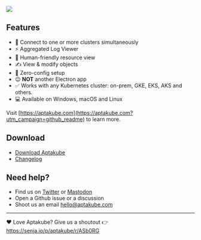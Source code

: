 ![](https://user-images.githubusercontent.com/94755/207884857-9149fd41-7014-4d35-9182-49416770b3f5.png)

## Features

- 💯 Connect to one or more clusters simultaneously
- ⚡️ Aggregated Log Viewer
- 💪 Human-friendly resource view
- ✍️ View & modify objects
- 🎉 Zero-config setup
- 😉 **NOT** another Electron app
- ✅ Works with any Kubernetes cluster: on-prem, GKE, EKS, AKS and others.
- 💻 Available on Windows, macOS and Linux

Visit [https://aptakube.com](https://aptakube.com?utm_campaign=github_readme) to learn more.

## Download

- [Download Aptakube](https://aptakube.com)
- [Changelog](https://aptakube.com/changelog)

## Need help?

- Find us on [Twitter](https://twitter.com/aptakube) or [Mastodon](https://hachyderm.io/@aptakube)
- Open a Github issue or a discussion 
- Shoot us an email hello@aptakube.com

---

❤️ Love Aptakube? Give us a shoutout 👉 https://senja.io/p/aptakube/r/ASb0RG

